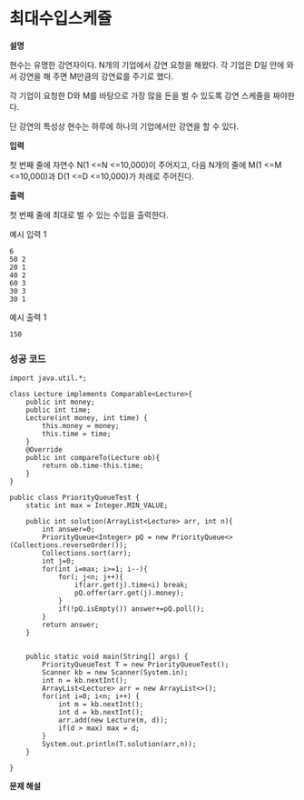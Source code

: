 

# 최대수입스케쥴



**설명**

현수는 유명한 강연자이다. N개의 기업에서 강연 요청을 해왔다. 각 기업은 D일 안에 와서 강연을 해 주면 M만큼의 강연료를 주기로 했다.

각 기업이 요청한 D와 M를 바탕으로 가장 많을 돈을 벌 수 있도록 강연 스케줄을 짜야한다.

단 강연의 특성상 현수는 하루에 하나의 기업에서만 강연을 할 수 있다.

 

**입력**

첫 번째 줄에 자연수 N(1 <=N <=10,000)이 주어지고, 다음 N개의 줄에 M(1 <=M <=10,000)과 D(1 <=D <=10,000)가 차례로 주어진다.

 

**출력**

첫 번째 줄에 최대로 벌 수 있는 수입을 출력한다.

 

예시 입력 1

```
6
50 2
20 1
40 2
60 3
30 3
30 1
```

예시 출력 1

```
150
```



### 성공 코드

```
import java.util.*;

class Lecture implements Comparable<Lecture>{
    public int money;
	public int time;
    Lecture(int money, int time) {
        this.money = money;
        this.time = time;
    }
    @Override
    public int compareTo(Lecture ob){
        return ob.time-this.time;
    }
}

public class PriorityQueueTest {
	static int max = Integer.MIN_VALUE; 

	public int solution(ArrayList<Lecture> arr, int n){
		int answer=0;
		PriorityQueue<Integer> pQ = new PriorityQueue<>(Collections.reverseOrder());
		Collections.sort(arr);
		int j=0;
		for(int i=max; i>=1; i--){
			for(; j<n; j++){ 
				if(arr.get(j).time<i) break;
				pQ.offer(arr.get(j).money);
			}
			if(!pQ.isEmpty()) answer+=pQ.poll();
		}
		return answer;
	}


	public static void main(String[] args) {
		PriorityQueueTest T = new PriorityQueueTest();
		Scanner kb = new Scanner(System.in);
		int n = kb.nextInt();
		ArrayList<Lecture> arr = new ArrayList<>();
		for(int i=0; i<n; i++) {
			int m = kb.nextInt();
			int d = kb.nextInt();
			arr.add(new Lecture(m, d)); 
			if(d > max) max = d;
		}
		System.out.println(T.solution(arr,n));
	}

}
```





**문제 해설**

[Notion]: https://lealea.tistory.com/entry/%EC%B5%9C%EB%8C%80%EC%88%98%EC%9E%85%EC%8A%A4%EC%BC%80%EC%A5%B4

